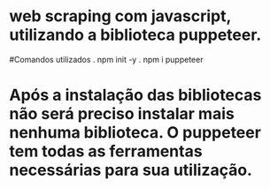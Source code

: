 # web scraping com javascript, utilizando a biblioteca puppeteer.

#Comandos utilizados
 . npm init -y
 . npm i puppeteer

# Após a instalação das bibliotecas não será preciso instalar mais nenhuma biblioteca. O puppeteer tem todas as ferramentas necessárias para sua utilização.
 
